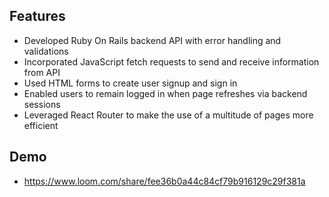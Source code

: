 
## Features
- Developed Ruby On Rails backend API with error handling and validations
- Incorporated JavaScript fetch requests to send and receive information from API
- Used HTML forms to create user signup and sign in
- Enabled users to remain logged in when page refreshes via backend sessions
- Leveraged React Router to make the use of a multitude of pages more efficient

## Demo 
 - https://www.loom.com/share/fee36b0a44c84cf79b916129c29f381a
